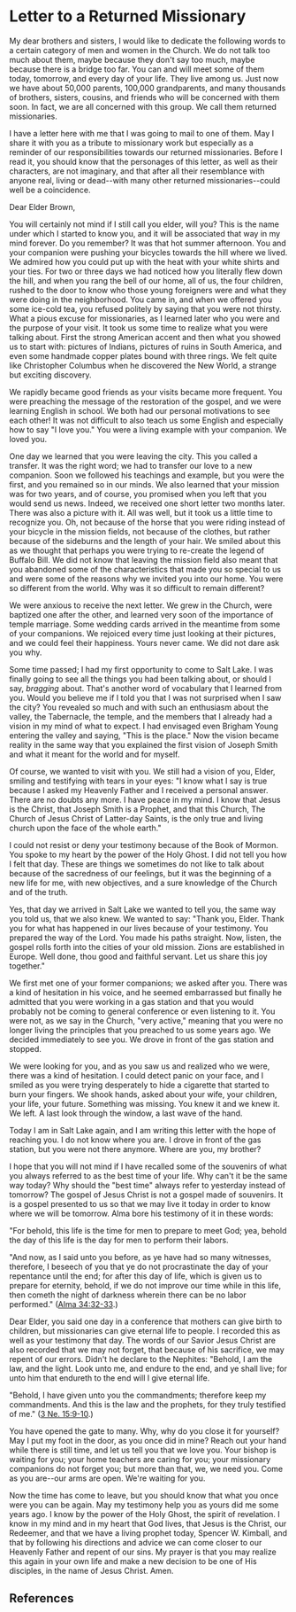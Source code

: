 # Letter to a Returned Missionary

My dear brothers and sisters, I would like to dedicate the following words to
a certain category of men and women in the Church. We do not talk too much
about them, maybe because they don't say too much, maybe because there is a
bridge too far. You can and will meet some of them today, tomorrow, and every
day of your life. They live among us. Just now we have about 50,000 parents,
100,000 grandparents, and many thousands of brothers, sisters, cousins, and
friends who will be concerned with them soon. In fact, we are all concerned
with this group. We call them returned missionaries.

I have a letter here with me that I was going to mail to one of them. May I
share it with you as a tribute to missionary work but especially as a reminder
of our responsibilities towards our returned missionaries. Before I read it,
you should know that the personages of this letter, as well as their
characters, are not imaginary, and that after all their resemblance with
anyone real, living or dead--with many other returned missionaries--could well
be a coincidence.

Dear Elder Brown,

You will certainly not mind if I still call you elder, will you? This is the
name under which I started to know you, and it will be associated that way in
my mind forever. Do you remember? It was that hot summer afternoon. You and
your companion were pushing your bicycles towards the hill where we lived. We
admired how you could put up with the heat with your white shirts and your
ties. For two or three days we had noticed how you literally flew down the
hill, and when you rang the bell of our home, all of us, the four children,
rushed to the door to know who those young foreigners were and what they were
doing in the neighborhood. You came in, and when we offered you some ice-cold
tea, you refused politely by saying that you were not thirsty. What a pious
excuse for missionaries, as I learned later who you were and the purpose of
your visit. It took us some time to realize what you were talking about. First
the strong American accent and then what you showed us to start with: pictures
of Indians, pictures of ruins in South America, and even some handmade copper
plates bound with three rings. We felt quite like Christopher Columbus when he
discovered the New World, a strange but exciting discovery.

We rapidly became good friends as your visits became more frequent. You were
preaching the message of the restoration of the gospel, and we were learning
English in school. We both had our personal motivations to see each other! It
was not difficult to also teach us some English and especially how to say "I
love you." You were a living example with your companion. We loved you.

One day we learned that you were leaving the city. This you called a transfer.
It was the right word; we had to transfer our love to a new companion. Soon we
followed his teachings and example, but you were the first, and you remained
so in our minds. We also learned that your mission was for two years, and of
course, you promised when you left that you would send us news. Indeed, we
received one short letter two months later. There was also a picture with it.
All was well, but it took us a little time to recognize you. Oh, not because
of the horse that you were riding instead of your bicycle in the mission
fields, not because of the clothes, but rather because of the sideburns and
the length of your hair. We smiled about this as we thought that perhaps you
were trying to re-create the legend of Buffalo Bill. We did not know that
leaving the mission field also meant that you abandoned some of the
characteristics that made you so special to us and were some of the reasons
why we invited you into our home. You were so different from the world. Why
was it so difficult to remain different?

We were anxious to receive the next letter. We grew in the Church, were
baptized one after the other, and learned very soon of the importance of
temple marriage. Some wedding cards arrived in the meantime from some of your
companions. We rejoiced every time just looking at their pictures, and we
could feel their happiness. Yours never came. We did not dare ask you why.

Some time passed; I had my first opportunity to come to Salt Lake. I was
finally going to see all the things you had been talking about, or should I
say, _bragging_ about. That's another word of vocabulary that I learned from
you. Would you believe me if I told you that I was not surprised when I saw
the city? You revealed so much and with such an enthusiasm about the valley,
the Tabernacle, the temple, and the members that I already had a vision in my
mind of what to expect. I had envisaged even Brigham Young entering the valley
and saying, "This is the place." Now the vision became reality in the same way
that you explained the first vision of Joseph Smith and what it meant for the
world and for myself.

Of course, we wanted to visit with you. We still had a vision of you, Elder,
smiling and testifying with tears in your eyes: "I know what I say is true
because I asked my Heavenly Father and I received a personal answer. There are
no doubts any more. I have peace in my mind. I know that Jesus is the Christ,
that Joseph Smith is a Prophet, and that this Church, The Church of Jesus
Christ of Latter-day Saints, is the only true and living church upon the face
of the whole earth."

I could not resist or deny your testimony because of the Book of Mormon. You
spoke to my heart by the power of the Holy Ghost. I did not tell you how I
felt that day. These are things we sometimes do not like to talk about because
of the sacredness of our feelings, but it was the beginning of a new life for
me, with new objectives, and a sure knowledge of the Church and of the truth.

Yes, that day we arrived in Salt Lake we wanted to tell you, the same way you
told us, that we also knew. We wanted to say: "Thank you, Elder. Thank you for
what has happened in our lives because of your testimony. You prepared the way
of the Lord. You made his paths straight. Now, listen, the gospel rolls forth
into the cities of your old mission. Zions are established in Europe. Well
done, thou good and faithful servant. Let us share this joy together."

We first met one of your former companions; we asked after you. There was a
kind of hesitation in his voice, and he seemed embarrassed but finally he
admitted that you were working in a gas station and that you would probably
not be coming to general conference or even listening to it. You were not, as
we say in the Church, "very active," meaning that you were no longer living
the principles that you preached to us some years ago. We decided immediately
to see you. We drove in front of the gas station and stopped.

We were looking for you, and as you saw us and realized who we were, there was
a kind of hesitation. I could detect panic on your face, and I smiled as you
were trying desperately to hide a cigarette that started to burn your fingers.
We shook hands, asked about your wife, your children, your life, your future.
Something was missing. You knew it and we knew it. We left. A last look
through the window, a last wave of the hand.

Today I am in Salt Lake again, and I am writing this letter with the hope of
reaching you. I do not know where you are. I drove in front of the gas
station, but you were not there anymore. Where are you, my brother?

I hope that you will not mind if I have recalled some of the souvenirs of what
you always referred to as the best time of your life. Why can't it be the same
way today? Why should the "best time" always refer to yesterday instead of
tomorrow? The gospel of Jesus Christ is not a gospel made of souvenirs. It is
a gospel presented to us so that we may live it today in order to know where
we will be tomorrow. Alma bore his testimony of it in these words:

"For behold, this life is the time for men to prepare to meet God; yea, behold
the day of this life is the day for men to perform their labors.

"And now, as I said unto you before, as ye have had so many witnesses,
therefore, I beseech of you that ye do not procrastinate the day of your
repentance until the end; for after this day of life, which is given us to
prepare for eternity, behold, if we do not improve our time while in this
life, then cometh the night of darkness wherein there can be no labor
performed." ([Alma 34:32-33](/scriptures/bofm/alma/34.32-33?lang=eng#31).)

Dear Elder, you said one day in a conference that mothers can give birth to
children, but missionaries can give eternal life to people. I recorded this as
well as your testimony that day. The words of our Savior Jesus Christ are also
recorded that we may not forget, that because of his sacrifice, we may repent
of our errors. Didn't he declare to the Nephites: "Behold, I am the law, and
the light. Look unto me, and endure to the end, and ye shall live; for unto
him that endureth to the end will I give eternal life.

"Behold, I have given unto you the commandments; therefore keep my
commandments. And this is the law and the prophets, for they truly testified
of me." ([3 Ne. 15:9-10](/scriptures/bofm/3-ne/15.9-10?lang=eng#8).)

You have opened the gate to many. Why, why do you close it for yourself? May I
put my foot in the door, as you once did in mine? Reach out your hand while
there is still time, and let us tell you that we love you. Your bishop is
waiting for you; your home teachers are caring for you; your missionary
companions do not forget you; but more than that, we, we need you. Come as you
are--our arms are open. We're waiting for you.

Now the time has come to leave, but you should know that what you once were
you can be again. May my testimony help you as yours did me some years ago. I
know by the power of the Holy Ghost, the spirit of revelation. I know in my
mind and in my heart that God lives, that Jesus is the Christ, our Redeemer,
and that we have a living prophet today, Spencer W. Kimball, and that by
following his directions and advice we can come closer to our Heavenly Father
and repent of our sins. My prayer is that you may realize this again in your
own life and make a new decision to be one of His disciples, in the name of
Jesus Christ. Amen.

## References

